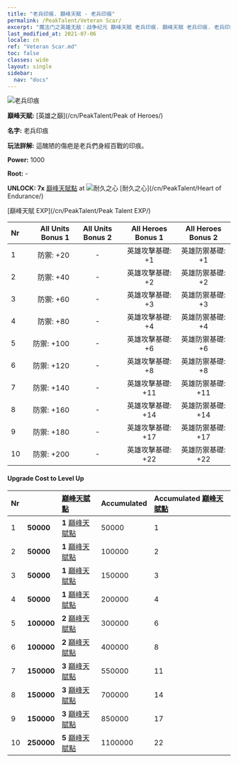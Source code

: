 ```yaml
---
title: "老兵印痕. 巔峰天賦 - 老兵印痕"
permalink: /PeakTalent/Veteran Scar/
excerpt: "魔法门之英雄无敌：战争纪元 巔峰天賦 老兵印痕. 巔峰天賦 老兵印痕. 老兵印痕"
last_modified_at: 2021-07-06
locale: cn
ref: "Veteran Scar.md"
toc: false
classes: wide
layout: single
sidebar:
  nav: "docs"
---
```


  ![老兵印痕](/images/pt/talent_1003.png)

  **巔峰天賦:** [英雄之巔](/cn/PeakTalent/Peak of Heroes/)

  **名字:** 老兵印痕

  **玩法詳解:** 這醜陋的傷疤是老兵們身經百戰的印痕。

  **Power:** 1000

  **Root:** -

  **UNLOCK: 7x** [巔峰天賦點](/cn/Items/con_934/) at ![耐久之心](/images/pt/talent_1002.png) [耐久之心](/cn/PeakTalent/Heart of Endurance/)

  [巔峰天賦 EXP](/cn/PeakTalent/Peak Talent EXP/)

  | Nr | All Units Bonus 1 | All Units Bonus 2 | All Heroes Bonus 1 | All Heroes Bonus 2 |
  |:---|--------------:|:-------------:|:-------------:|:-------------:|
  | 1 | 防禦: +20 | - | 英雄攻擊基礎: +1 | 英雄防禦基礎: +1 |
  | 2 | 防禦: +40 | - | 英雄攻擊基礎: +2 | 英雄防禦基礎: +2 |
  | 3 | 防禦: +60 | - | 英雄攻擊基礎: +3 | 英雄防禦基礎: +3 |
  | 4 | 防禦: +80 | - | 英雄攻擊基礎: +4 | 英雄防禦基礎: +4 |
  | 5 | 防禦: +100 | - | 英雄攻擊基礎: +6 | 英雄防禦基礎: +6 |
  | 6 | 防禦: +120 | - | 英雄攻擊基礎: +8 | 英雄防禦基礎: +8 |
  | 7 | 防禦: +140 | - | 英雄攻擊基礎: +11 | 英雄防禦基礎: +11 |
  | 8 | 防禦: +160 | - | 英雄攻擊基礎: +14 | 英雄防禦基礎: +14 |
  | 9 | 防禦: +180 | - | 英雄攻擊基礎: +17 | 英雄防禦基礎: +17 |
  | 10 | 防禦: +200 | - | 英雄攻擊基礎: +22 | 英雄防禦基礎: +22 |


#### Upgrade Cost to Level Up

  | Nr | <i class="fas fa-coins"/> | [巔峰天賦點](/cn/Items/con_934/) | Accumulated <i class="fas fa-coins"/> | Accumulated [巔峰天賦點](/cn/Items/con_934/) |
  |:---|:--------------|:-------------|:-------------|:-------------|
  | 1 | **50000** | **1** [巔峰天賦點](/cn/Items/con_934/) | 50000 | 1 |
  | 2 | **50000** | **1** [巔峰天賦點](/cn/Items/con_934/) | 100000 | 2 |
  | 3 | **50000** | **1** [巔峰天賦點](/cn/Items/con_934/) | 150000 | 3 |
  | 4 | **50000** | **1** [巔峰天賦點](/cn/Items/con_934/) | 200000 | 4 |
  | 5 | **100000** | **2** [巔峰天賦點](/cn/Items/con_934/) | 300000 | 6 |
  | 6 | **100000** | **2** [巔峰天賦點](/cn/Items/con_934/) | 400000 | 8 |
  | 7 | **150000** | **3** [巔峰天賦點](/cn/Items/con_934/) | 550000 | 11 |
  | 8 | **150000** | **3** [巔峰天賦點](/cn/Items/con_934/) | 700000 | 14 |
  | 9 | **150000** | **3** [巔峰天賦點](/cn/Items/con_934/) | 850000 | 17 |
  | 10 | **250000** | **5** [巔峰天賦點](/cn/Items/con_934/) | 1100000 | 22 |

